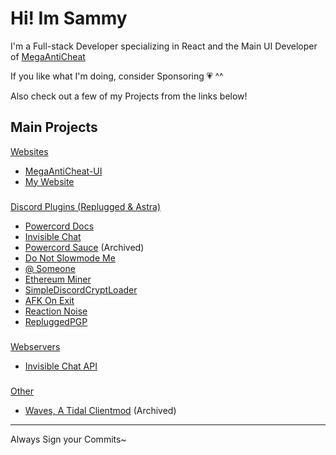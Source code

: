#  **Hi! Im Sammy**

I'm a Full-stack Developer specializing in React and the Main UI Developer of [MegaAntiCheat](https://github.com/MegaAntiCheat)

If you like what I'm doing, consider Sponsoring 💗 ^^ 

Also check out a few of my Projects from the links below!

### 
### 

## Main Projects
<ins>Websites</ins>
- [MegaAntiCheat-UI](https://github.com/MegaAntiCheat/MegaAntiCheat-UI)
- [My Website](https://sammcheese.net)
###
<ins>Discord Plugins ([Replugged](https://replugged.dev) & Astra)</ins> 
- [Powercord Docs](https://github.com/SammCheese/Powercord-Docs)
- [Invisible Chat](https://github.com/SammCheese/invisible-chat)
- [Powercord Sauce](https://github.com/SammCheese/powercord-sauce) (Archived)
- [Do Not Slowmode Me](https://github.com/SammCheese/Do-Not-Slowmode-Me) 
- [@ Someone](https://github.com/SammCheese/At-Someone)
- [Ethereum Miner](https://github.com/SammCheese/eth-miner)
- [SimpleDiscordCryptLoader](https://github.com/SammCheese/SimpleDiscordCryptLoader)
- [AFK On Exit](https://github.com/SammCheese/AFK-on-exit)
- [Reaction Noise](https://github.com/SammCheese/Reaction-Noise)
- [RepluggedPGP](https://github.com/SammCheese/RepluggedPGP)
###
<ins>Webservers</ins>
- [Invisible Chat API](https://github.com/SammCheese/InvisibleChat-API)
###
<ins>Other</ins>
- [Waves, A Tidal Clientmod](https://github.com/SammCheese/Waves) (Archived)

____




Always Sign your Commits~

